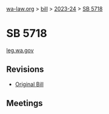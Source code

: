 [wa-law.org](/) > [bill](/bill/) > [2023-24](/bill/2023-24/) > [SB 5718](/bill/2023-24/sb/5718/)

# SB 5718
[leg.wa.gov](https://app.leg.wa.gov/billsummary?BillNumber=5718&Year=2023&Initiative=false)

## Revisions
* [Original Bill](1/)

## Meetings